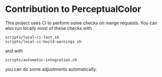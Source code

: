 <!--
SPDX-FileCopyrightText: 2020-2023 Lukas Sommer <sommerluk@gmail.com>
SPDX-License-Identifier: MIT
-->

# Contribution to PerceptualColor

This project uses CI to perform some checks on merge requests. You can also run locally most of these checks with

```shell
scripts/local-ci-fast.sh
scripts/local-ci-build-warnings.sh
```

and with

```shell
scripts/automatic-integration.sh
```

you can do some adjustments automatically.